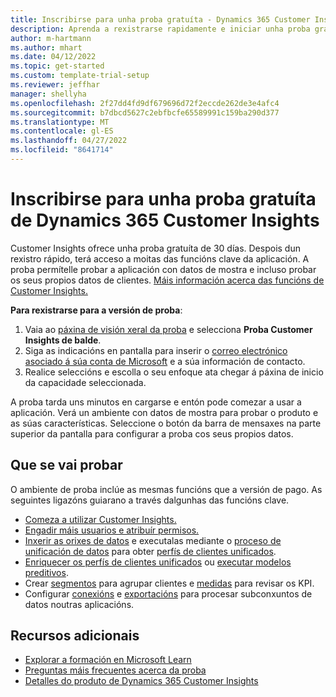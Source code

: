 ```yaml
---
title: Inscribirse para unha proba gratuíta - Dynamics 365 Customer Insights
description: Aprenda a rexistrarse rapidamente e iniciar unha proba gratuíta de Customer Insights. Explore a aplicación e busque recursos de aprendizaxe adicionais.
author: m-hartmann
ms.author: mhart
ms.date: 04/12/2022
ms.topic: get-started
ms.custom: template-trial-setup
ms.reviewer: jeffhar
manager: shellyha
ms.openlocfilehash: 2f27dd4fd9df679696d72f2eccde262de3e4afc4
ms.sourcegitcommit: b7dbcd5627c2ebfbcfe65589991c159ba290d377
ms.translationtype: MT
ms.contentlocale: gl-ES
ms.lasthandoff: 04/27/2022
ms.locfileid: "8641714"
---
```

# <a name="sign-up-for-a-free-dynamics-365-customer-insights-trial"></a>Inscribirse para unha proba gratuíta de Dynamics 365 Customer Insights

Customer Insights ofrece unha proba gratuíta de 30 días. Despois dun rexistro rápido, terá acceso a moitas das funcións clave da aplicación. A proba permítelle probar a aplicación con datos de mostra e incluso probar os seus propios datos de clientes. [Máis información acerca das funcións de Customer Insights.](overview.md)

**Para rexistrarse para a versión de proba**:

1. Vaia ao [páxina de visión xeral da proba](https://dynamics.microsoft.com/ai/customer-insights/) e selecciona **Proba Customer Insights de balde**.
1. Siga as indicacións en pantalla para inserir o [correo electrónico asociado á súa conta de Microsoft](https://support.microsoft.com/windows/what-is-a-microsoft-account-4a7c48e9-ff5a-e9c6-5a5c-1a57d66c3bfa) e a súa información de contacto.
1. Realice seleccións e escolla o seu enfoque ata chegar á páxina de inicio da capacidade seleccionada.

A proba tarda uns minutos en cargarse e entón pode comezar a usar a aplicación. Verá un ambiente con datos de mostra para probar o produto e as súas características. Seleccione o botón da barra de mensaxes na parte superior da pantalla para configurar a proba cos seus propios datos.

## <a name="what-to-try"></a>Que se vai probar

O ambiente de proba inclúe as mesmas funcións que a versión de pago. As seguintes ligazóns guiarano a través dalgunhas das funcións clave.

- [Comeza a utilizar Customer Insights.](get-started.md)
- [Engadir máis usuarios e atribuír permisos.](permissions.md)
- [Inxerir as orixes de datos](data-sources.md) e executalas mediante o [proceso de unificación de datos](data-unification.md) para obter [perfís de clientes unificados](customer-profiles.md).
- [Enriquecer os perfís de clientes unificados](enrichment-hub.md) ou [executar modelos preditivos](predictions-overview.md).
- Crear [segmentos](segments.md) para agrupar clientes e [medidas](measures.md) para revisar os KPI.
- Configurar [conexións](connections.md) e [exportacións](export-destinations.md) para procesar subconxuntos de datos noutras aplicacións.

## <a name="additional-resources"></a>Recursos adicionais

- [Explorar a formación en Microsoft Learn](/learn/browse/?filter-products=dynamics-dynamics-cust-insights)
- [Preguntas máis frecuentes acerca da proba](trial-faq.md)
- [Detalles do produto de Dynamics 365 Customer Insights](https://dynamics.microsoft.com/ai/customer-insights/)

